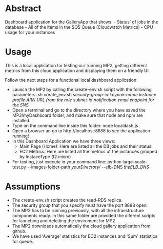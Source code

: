# Abstract

Dashboard application for the GalleryApp that shows:
	- Status’ of jobs in the database
	- All of the items in the SQS Queue (Cloudwatch Metrics)
	- CPU usage for your instances

# Usage

This is a local application for testing our running MP2, getting different metrics from this cloud application and displaying them on a friendly UI. 

Follow the next steps for a functional local dashboard application:
-  Launch the MP2 by calling the create-env.sh script with the following parameters:
		sh create_env.sh *security-group-id* *keypair-name* *Instance profile ARN URL from the role* *subnet-id* *notification email* *endpoint for the SNS*
-  Open a terminal and go to the directory where you have saved the MP3/myDashboard folder, and make sure that node and npm are installed.
-  Type on the command line inside this folder: node localdash.js
-  Open a browser an go to  http://localhost:8888 to see the application running!
-  In this Dashboard Application we have three views:
	-  Main Page (Home): Here are listed all the DB jobs and their status.
	-  EC2 Metrics: Here are listed all the metrics of the instances grouped by InstaceType (t2.micro)
-  For testing, just execute in your command line: python large-scale-test.py --images-folder-path *yourDirectory/* --elb-DNS *theELB_DNS*

# Assumptions
-  The create-env.sh script creates the read-RDS replica.
-  The security group that you specify must have the port 8888 open.
-  The MP2 has to be running previously, with all the infraestructure components ready. In this same folder are provided the diferent scripts for launching and deletting the enviroment for MP2.
-  The MP2 downloads automatically the cloud gallery application from github.
-  We have used 'Average' statistics for EC2 instances and 'Sum' statistics for queue.

